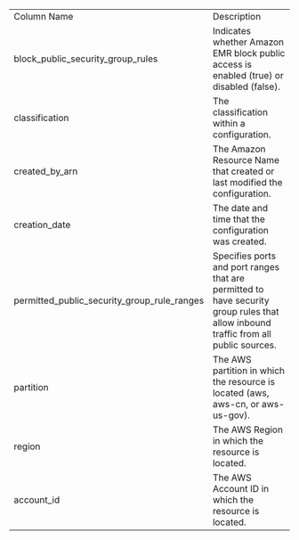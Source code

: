 <table>
	<tr><td>Column Name</td><td>Description</td></tr>
	<tr><td>block_public_security_group_rules</td><td>Indicates whether Amazon EMR block public access is enabled (true) or disabled (false).</td></tr>
	<tr><td>classification</td><td>The classification within a configuration.</td></tr>
	<tr><td>created_by_arn</td><td>The Amazon Resource Name that created or last modified the configuration.</td></tr>
	<tr><td>creation_date</td><td>The date and time that the configuration was created.</td></tr>
	<tr><td>permitted_public_security_group_rule_ranges</td><td>Specifies ports and port ranges that are permitted to have security group rules that allow inbound traffic from all public sources.</td></tr>
	<tr><td>partition</td><td>The AWS partition in which the resource is located (aws, aws-cn, or aws-us-gov).</td></tr>
	<tr><td>region</td><td>The AWS Region in which the resource is located.</td></tr>
	<tr><td>account_id</td><td>The AWS Account ID in which the resource is located.</td></tr>
</table>